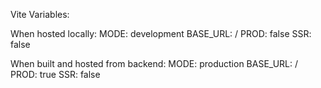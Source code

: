 Vite Variables:

When hosted locally:
MODE: development
BASE_URL: /
PROD: false
SSR: false

When built and hosted from backend:
MODE: production
BASE_URL: /
PROD: true
SSR: false
